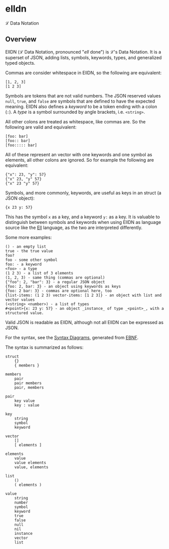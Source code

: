 # elldn

ℒ Data Notation

## Overview

EllDN (ℒ Data Notation, pronounced "*ell* done") is ℒ's Data Notation. It is a superset of JSON, adding lists, symbols,
keywords, types, and generalized typed objects.

Commas are consider whitespace in EllDN, so the following are equivalent:

    [1, 2, 3]
    [1 2 3]

Symbols are tokens that are not valid numbers.
The JSON reserved values `null`, `true`, and `false` are symbols that are defined to have the expected meaning.
EllDN also defines a _keyword_ to be a token ending with a colon (`:`). A _type_ is a symbol surrounded by
angle brackets, i.e. `<string>`.

All other colons are treated as whitespace, like commas are. So the following are valid and equivalent:

    [foo: bar]
    [foo:: bar]
    [foo::::: bar]

All of these represent an vector with one keywords and one symbol as elements, all other colons are ignored. So for example
the following are equivalent:

    {"x": 23, "y": 57}
    {"x" 23, "y" 57}
    {"x" 23 "y" 57}

Symbols, and more commonly, keywords, are useful as keys in an struct (a JSON object):

    {x 23 y: 57}

This has the symbol `x` as a key, and a keyword `y:` as a key. It is valuable to distinguish between symbols and keywords
when using EllDN as language source like the [Ell](https://github.com/boynton/ell) language, as the two are interpreted
differently.

Some more examples:

    () - an empty list
    true - the true value
    foo?
    foo - some other symbol
    foo: - a keyword
    <foo> - a type
    (1 2 3) - a list of 3 elements
    (1, 2, 3) - same thing (commas are optional)
    {"foo": 2, "bar": 3} - a regular JSON object
    {foo: 2, bar: 3} - an object using keywords as keys
    {foo: 2 bar: 3} - commas are optional here, too
    {list-items: (1 2 3) vector-items: [1 2 3]} - an object with list and vector values
    (<string> <number>) - a list of types
    #<point>{x: 23 y: 57} - an object _instance_ of type _<point>_, with a structured value.

Valid JSON is readable as EllDN, although not all EllDN can be expressed as JSON.

For the syntax, see the [Syntax Diagrams](http://boynton.github.io/elldn/elldn.xhtml), generated
from [EBNF](https://github.com/boynton/elldn/blob/master/elldn.ebnf).

The syntax is summarized as follows:

    struct
        {}
        { members }

    members
        pair
        pair members
        pair, members

    pair
        key value
        key : value

    key
        string
        symbol
        keyword

    vector
        []
        [ elements ]

    elements
        value
        value elements
        value, elements

    list
        ()
        ( elements )

    value
        string
        number
        symbol
        keyword
        true
        false
        null
        nil
        instance
        vector
        list

